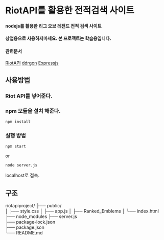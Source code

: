 # RiotAPI를 활용한 전적검색 사이트
#### nodejs를 활용한 리그 오브 레전드 전적 검색 사이트
#### 상업용으로 사용하지마세요. 본 프로젝트는 학습용입니다.
#### 관련문서 
[RiotAPI](https://developer.riotgames.com/)
[ddrgon](https://developer.riotgames.com/docs/lol)
[Expressjs](https://expressjs.com/en/guide/routing.html)
## 사용방법
### Riot API를 넣어준다.
### npm 모듈을 설치 해준다.
```
npm install 
```
### 실행 방법
```
npm start
```
or
```
node server.js
```
localhost로 접속.

## 구조
riotapiproject/
├── public/               
│   ├── style.css
│   ├── app.js
│   ├── Ranked_Emblems
│   └── index.html   
├── node_modules
├── server.js              
├── package-lock.json              
├── package.json           
└── README.md           
